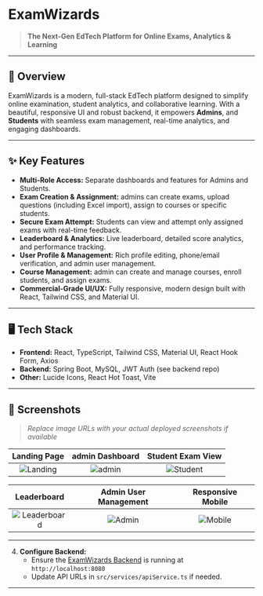 # ExamWizards 

> **The Next-Gen EdTech Platform for Online Exams, Analytics & Learning**

---

## 🚀 Overview
ExamWizards is a modern, full-stack EdTech platform designed to simplify online examination, student analytics, and collaborative learning. With a beautiful, responsive UI and robust backend, it empowers **Admins**, and **Students** with seamless exam management, real-time analytics, and engaging dashboards.

---

## ✨ Key Features
- **Multi-Role Access:** Separate dashboards and features for Admins and Students.
- **Exam Creation & Assignment:** admins can create exams, upload questions (including Excel import), assign to courses or specific students.
- **Secure Exam Attempt:** Students can view and attempt only assigned exams with real-time feedback.
- **Leaderboard & Analytics:** Live leaderboard, detailed score analytics, and performance tracking.
- **User Profile & Management:** Rich profile editing, phone/email verification, and admin user management.
- **Course Management:** admin can create and manage courses, enroll students, and assign exams.
- **Commercial-Grade UI/UX:** Fully responsive, modern design built with React, Tailwind CSS, and Material UI.

---

## 🖥️ Tech Stack
- **Frontend:** React, TypeScript, Tailwind CSS, Material UI, React Hook Form, Axios
- **Backend:** Spring Boot, MySQL, JWT Auth (see backend repo)
- **Other:** Lucide Icons, React Hot Toast, Vite

---

## 📸 Screenshots

> _Replace image URLs with your actual deployed screenshots if available_

| Landing Page | admin Dashboard | Student Exam View |
|:---:|:---:|:---:|
| ![Landing](https://raw.githubusercontent.com/abhijeet-rane/ExamWizards/main/screenshots/landing.png) | ![admin](https://raw.githubusercontent.com/abhijeet-rane/ExamWizards/main/screenshots/instructor-dashboard.png) | ![Student](https://raw.githubusercontent.com/abhijeet-rane/ExamWizards/main/screenshots/student-exam.png) |

| Leaderboard | Admin User Management | Responsive Mobile |
|:---:|:---:|:---:|
| ![Leaderboard](https://raw.githubusercontent.com/abhijeet-rane/ExamWizards/main/screenshots/leaderboard.png) | ![Admin](https://raw.githubusercontent.com/abhijeet-rane/ExamWizards/main/screenshots/admin-users.png) | ![Mobile](https://raw.githubusercontent.com/abhijeet-rane/ExamWizards/main/screenshots/mobile.png) |

---


4. **Configure Backend:**
   - Ensure the [ExamWizards Backend](https://github.com/abhijeet-rane/ExamWizards/tree/main/ExamPort/ExamPort) is running at `http://localhost:8080`
   - Update API URLs in `src/services/apiService.ts` if needed.

---
